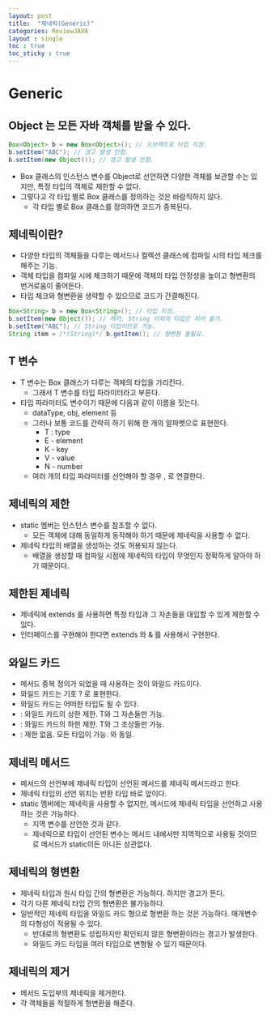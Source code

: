 ```yaml
---
layout: post
title:  "제네릭(Generic)"
categories: ReviewJAVA
layout : single
toc : true 
toc_sticky : true
---
```


# Generic

## Object 는 모든 자바 객체를 받을 수 있다.

```java
Box<Object> b = new Box<Object>(); // 오브젝트로 타입 지정.
b.setItem("ABC"); // 경고 발생 안함.
b.setItem(new Object()); // 경고 발생 안함.
```

- Box 클래스의 인스턴스 변수를 Object로 선언하면 다양한 객체를 보관할 수는 있지만, 특정 타입의 객체로 제한할 수 없다.
- 그렇다고 각 타입 별로 Box 클래스를 정의하는 것은 바람직하지 않다.
    - 각 타입 별로 Box 클래스를 정의하면 코드가 중복된다.

## 제네릭이란? 

- 다양한 타입의 객체들을 다루는 메서드나 컬렉션 클래스에 컴파일 시의 타입 체크를 해주는 기능.
- 객체 타입을 컴파일 시에 체크하기 때문에 객체의 타입 안정성을 높이고 형변환의 번거로움이 줄어든다.
- 타입 체크와 형변환을 생략할 수 있으므로 코드가 간결해진다.

```java
Box<String> b = new Box<String>(); // 타입 지정.
b.setItem(new Object()); // 에러. String 이외의 타입은 지어 불가.
b.setItem("ABC"); // String 타입이므로 가능.
String item = /*(String)*/ b.getItem(); // 형변환 불필요.
```

## T 변수

- T 변수는 Box 클래스가 다루는 객체의 타입을 가리킨다.
    - 그래서 T 변수를 타입 파라미터라고 부른다.
- 타입 파라미터도 변수이기 때문에 다음과 같이 이름을 짓는다.
    - dataType, obj, element 등
    - 그러나 보통 코드를 간략히 하기 위해 한 개의 알파벳으로 표현한다.
        - T : type
        - E - element
        - K - key
        - V - value
        - N - number
    - 여러 개의 타입 파라미터를 선언해야 할 경우 , 로 연결한다.

## 제네릭의 제한

- static 멤버는 인스턴스 변수를 참조할 수 없다.
    - 모든 객체에 대해 동일하게 동작해야 하기 때문에 제네릭을 사용할 수 없다.
- 제네릭 타입의 배열을 생성하는 것도 허용되지 않는다.
    - 배열을 생성할 때 컴파일 시점에 제네릭의 타입이 무엇인지 정확하게 알아야 하기 때문이다.

## 제한된 제네릭

- 제네릭에 extends 를 사용하면 특정 타입과 그 자손들을 대입할 수 있게 제한할 수 있다.
- 인터페이스를 구현해야 한다면 extends 와 & 를 사용해서 구현한다.

## 와일드 카드

- 메서드 중복 정의가 되었을 때 사용하는 것이 와일드 카드이다.
- 와일드 카드는 기호 ? 로 표현한다.
- 와일드 카드는 어떠한 타입도 될 수 있다.
- <? extends T> : 와일드 카드의 상한 제한. T와 그 자손들만 가능.
- <? super T> : 와일드 카드의 하한 제한. T와 그 조상들만 가능.
- <?> : 제한 없음. 모든 타입이 가능. <? extends Object> 와 동일.

## 제네릭 메서드

- 메서드의 선언부에 제네릭 타입이 선언된 메서드를 제네릭 메서드라고 한다.
- 제네릭 타입의 선언 위치는 반환 타입 바로 앞이다.
- static 멤버에는 제네릭을 사용할 수 없지만, 메서드에 제네릭 타입을 선언하고 사용하는 것은 가능하다.
    - 지역 변수를 선언한 것과 같다.
    - 제네릭으로 타입이 선언된 변수는 메서드 내에서만 지역적으로 사용될 것이므로 메서드가 static이든 아니든 상관없다.

## 제네릭의 형변환

- 제네릭 타입과 원시 타입 간의 형변환은 가능하다. 하지만 경고가 뜬다.
- 각기 다른 제네릭 타입 간의 형변환은 불가능하다.
- 일반적인 제네릭 타입을 와일드 카드 형으로 형변환 하는 것은 가능하다. 매개변수의 다형성이 적용될 수 있다.
    - 반대로의 형변환도 성립하지만 확인되지 않은 형변환이라는 경고가 발생한다.
    - 와일드 카드 타입을 여러 타입으로 변형될 수 있기 때문이다.

## 제네릭의 제거

- 메서드 도입부의 제네릭을 제거한다.
- 각 객체들을 적절하게 형변환을 해준다.